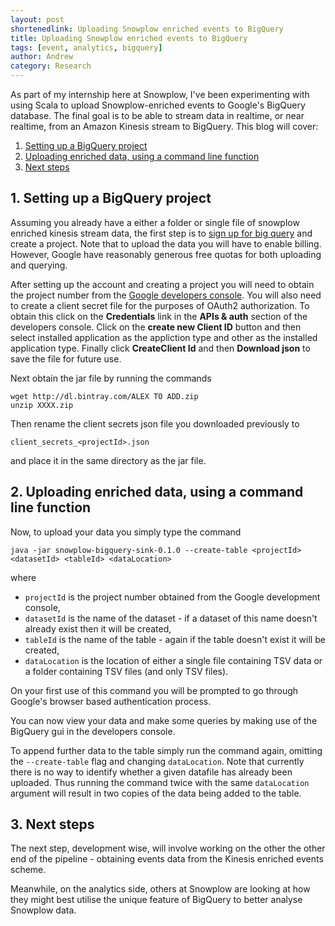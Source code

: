 ```yaml
---
layout: post
shortenedlink: Uploading Snowplow enriched events to BigQuery
title: Uploading Snowplow enriched events to BigQuery
tags: [event, analytics, bigquery]
author: Andrew
category: Research
---
```


As part of my internship here at Snowplow, I've been experimenting with using Scala to upload Snowplow-enriched events to Google's BigQuery database. The final goal is to be able to stream data in realtime, or near realtime, from an Amazon Kinesis stream to BigQuery. This blog will cover:

1. [Setting up a BigQuery project](/blog/2015-01-19-uploading-snowplow-data-to-bigquery#setup)
2. [Uploading enriched data, using a command line function](/blog/2015-01-19-uploading-snowplow-data-to-bigquery#upload)
3. [Next steps](/blog/2015-01-19-uploading-snowplow-data-to-bigquery#next)

<!--more-->

<div class="html">
<h2><a name="setup">1. Setting up a BigQuery project</a></h2>
</div>

Assuming you already have a either a folder or single file of snowplow enriched kinesis stream data, the first step is to [sign up for big query](https://cloud.google.com/bigquery/sign-up) and create a project. Note that to upload the data you will have to enable billing. However, Google have reasonably generous free quotas for both uploading and querying.

After setting up the account and creating a project you will need to obtain the project number from the [Google developers console](https://console.developers.google.com/project/). You will also need to create a client secret file for the purposes of OAuth2 authorization. To obtain this click on the **Credentials** link in the **APIs & auth** section of the developers console. Click on the **create new Client ID** button and then select installed application as the appliction type and other as the installed application type. Finally click **CreateClient Id** and then **Download json** to save the file for future use. 

Next obtain the jar file by running the commands

    wget http://dl.bintray.com/ALEX TO ADD.zip
    unzip XXXX.zip

Then rename the client secrets json file you downloaded previously to 

    client_secrets_<projectId>.json

and place it in the same directory as the jar file.

<div class="html">
<h2><a name="upload">2. Uploading enriched data, using a command line function</a></h2>
</div>

Now, to upload your data you simply type the command

    java -jar snowplow-bigquery-sink-0.1.0 --create-table <projectId> <datasetId> <tableId> <dataLocation> 

where 

* `projectId` is the project number obtained from the Google development console,
* `datasetId` is the name of the dataset - if a dataset of this name doesn't already exist then it will be created,
* `tableId` is the name of the table - again if the table doesn't exist it will be created,
* `dataLocation` is the location of either a single file containing TSV data or a folder containing TSV files (and only TSV files).

On your first use of this command you will be prompted to go through Google's browser based authentication process.

You can now view your data and make some queries by making use of the BigQuery gui in the developers console.

To append further data to the table simply run the command again, omitting the `--create-table` flag and changing `dataLocation`. Note that currently there is no way to identify whether a given datafile has already been uploaded. Thus running the command twice with the same `dataLocation` argument will result in two copies of the data being added to the table.

<div class="html">
<h2><a name="next">3. Next steps</a></h2>
</div>

The next step, development wise, will involve working on the other the other end of the pipeline - obtaining events data from the Kinesis enriched events scheme.

Meanwhile, on the analytics side, others at Snowplow are looking at how they might best utilise the unique feature of BigQuery to better analyse Snowplow data.
